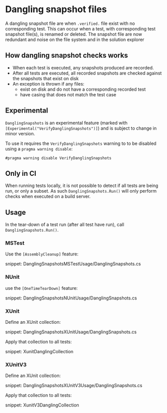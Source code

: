 # Dangling snapshot files

A dangling snapshot file are when `.verified.` file exist with no corresponding test. This can occur when a test, with corresponding test snapshot file(s), is renamed or deleted. The snapshot file are now redundant and noise on the file system and in the solution explorer


## How dangling snapshot checks works

 * When each test is executed, any snapshots produced are recorded.
 * After all tests are executed, all recorded snapshots are checked against the snapshots that exist on disk
 * An exception is thrown if any files:
   * exist on disk and do not have a corresponding recorded test
   * have casing that does not match the test case


## Experimental

`DanglingSnapshots` is an experimental feature (marked with `[Experimental("VerifyDanglingSnapshots")]`) and is subject to change in minor version.

To use it requires the  `VerifyDanglingSnapshots` warning to to be disabled using a `pragma warning disable`:

```
#pragma warning disable VerifyDanglingSnapshots
```


## Only in CI

When running tests locally, it is not possible to detect if all tests are being run, or only a subset. As such `DanglingSnapshots.Run()` will only perform checks when executed on a build server.


## Usage

In the tear-down of a test run (after all test have run), call `DanglingSnapshots.Run()`.


### MSTest

Use the `[AssemblyCleanup]` feature:

snippet: DanglingSnapshotsMSTestUsage/DanglingSnapshots.cs


### NUnit

use the `[OneTimeTearDown]` feature:

snippet: DanglingSnapshotsNUnitUsage/DanglingSnapshots.cs


### XUnit

Define an XUnit collection:

snippet: DanglingSnapshotsXUnitUsage/DanglingSnapshots.cs

Apply that collection to all tests:

snippet: XunitDanglingCollection


### XUnitV3

Define an XUnit collection:

snippet: DanglingSnapshotsXUnitV3Usage/DanglingSnapshots.cs

Apply that collection to all tests:

snippet: XunitV3DanglingCollection